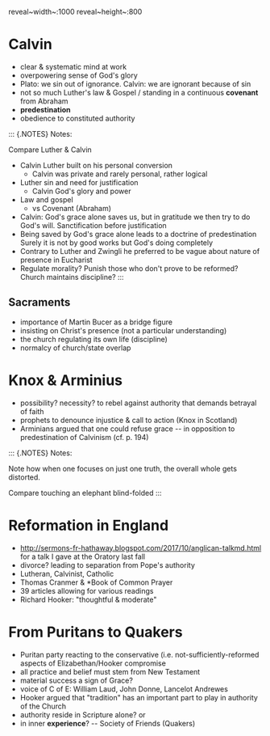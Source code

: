reveal~width~:1000 reveal~height~:800

Calvin
======

-   clear & systematic mind at work
-   overpowering sense of God\'s glory
-   Plato: we sin out of ignorance. Calvin: we are ignorant because of
    sin
-   not so much Luther\'s law & Gospel / standing in a continuous
    **covenant** from Abraham
-   **predestination**
-   obedience to constituted authority

::: {.NOTES}
Notes:

Compare Luther & Calvin

-   Calvin Luther built on his personal conversion
    -   Calvin was private and rarely personal, rather logical
-   Luther sin and need for justification
    -   Calvin God\'s glory and power
-   Law and gospel
    -   vs Covenant (Abraham)
-   Calvin: God's grace alone saves us, but in gratitude we then try to
    do God's will. Sanctification before justification
-   Being saved by God\'s grace alone leads to a doctrine of
    predestination Surely it is not by good works but God\'s doing
    completely
-   Contrary to Luther and Zwingli he preferred to be vague about nature
    of presence in Eucharist
-   Regulate morality? Punish those who don\'t prove to be reformed?
    Church maintains discipline?
:::

Sacraments
----------

-   importance of Martin Bucer as a bridge figure
-   insisting on Christ\'s presence (not a particular understanding)
-   the church regulating its own life (discipline)
-   normalcy of church/state overlap

Knox & Arminius
===============

-   possibility? necessity? to rebel against authority that demands
    betrayal of faith
-   prophets to denounce injustice & call to action (Knox in Scotland)
-   Arminians argued that one could refuse grace -- in opposition to
    predestination of Calvinism (cf. p. 194)

::: {.NOTES}
Notes:

Note how when one focuses on just one truth, the overall whole gets
distorted.

Compare touching an elephant blind-folded
:::

Reformation in England
======================

-   <http://sermons-fr-hathaway.blogspot.com/2017/10/anglican-talkmd.html>
    for a talk I gave at the Oratory last fall
-   divorce? leading to separation from Pope\'s authority
-   Lutheran, Calvinist, Catholic
-   Thomas Cranmer & \*Book of Common Prayer
-   39 articles allowing for various readings
-   Richard Hooker: \"thoughtful & moderate\"

From Puritans to Quakers
========================

-   Puritan party reacting to the conservative (i.e.
    not-sufficiently-reformed aspects of Elizabethan/Hooker compromise
-   all practice and belief must stem from New Testament
-   material success a sign of Grace?
-   voice of C of E: William Laud, John Donne, Lancelot Andrewes
-   Hooker argued that \"tradition\" has an important part to play in
    authority of the Church
-   authority reside in Scripture alone? or
-   in inner **experience**? -- Society of Friends (Quakers)
